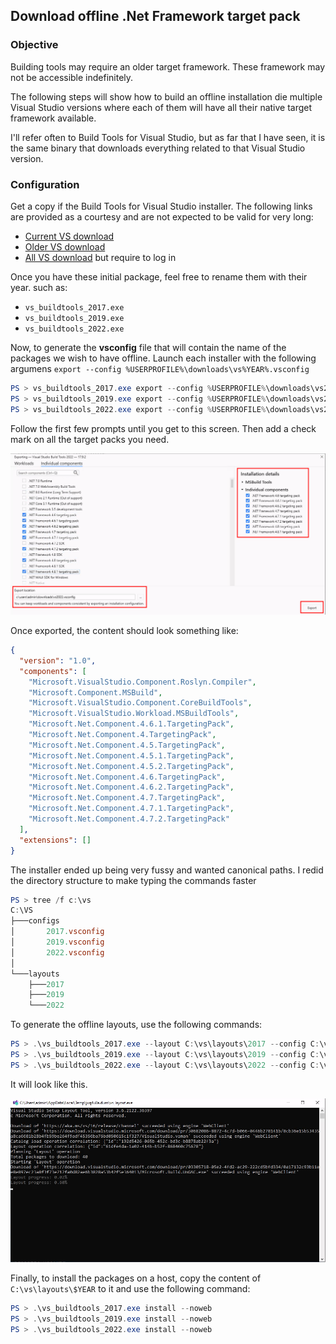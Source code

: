 ## Download offline .Net Framework target pack

### Objective

Building tools may require an older target framework. These framework may not be accessible indefinitely.

The following steps will show how to build an offline installation die multiple Visual Studio versions where each of them will have all their native target framework available.

I'll refer often to Build Tools for Visual Studio, but as far that I have seen, it is the same binary that downloads everything related to that Visual Studio version.

### Configuration

Get a copy if the Build Tools for Visual Studio installer. The following links are provided as a courtesy and are not expected to be valid for very long:

- [Current VS download](https://visualstudio.microsoft.com/downloads/)
- [Older VS download]([https://visualstudio.microsoft.com/vs/older-downloads/)
- [All VS download](https://my.visualstudio.com/) but require to log in

Once you have these initial package, feel free to rename them with their year. such as:

- `vs_buildtools_2017.exe`
- `vs_buildtools_2019.exe`
- `vs_buildtools_2022.exe`

Now, to generate the **vsconfig** file that will contain the name of the packages we wish to have offline. Launch each installer with the following argumens `export --config %USERPROFILE%\downloads\vs%YEAR%.vsconfig`

```powershell
PS > vs_buildtools_2017.exe export --config %USERPROFILE%\downloads\vs2017.vsconfig
PS > vs_buildtools_2019.exe export --config %USERPROFILE%\downloads\vs2019.vsconfig
PS > vs_buildtools_2022.exe export --config %USERPROFILE%\downloads\vs2022.vsconfig
```

Follow the first few prompts until you get to this screen. Then add a check mark on all the target packs you need.

![image-20240306223553783](./assets/image-20240306223553783.png)

Once exported, the content should look something like:

```json
{
  "version": "1.0",
  "components": [
    "Microsoft.VisualStudio.Component.Roslyn.Compiler",
    "Microsoft.Component.MSBuild",
    "Microsoft.VisualStudio.Component.CoreBuildTools",
    "Microsoft.VisualStudio.Workload.MSBuildTools",
    "Microsoft.Net.Component.4.6.1.TargetingPack",
    "Microsoft.Net.Component.4.TargetingPack",
    "Microsoft.Net.Component.4.5.TargetingPack",
    "Microsoft.Net.Component.4.5.1.TargetingPack",
    "Microsoft.Net.Component.4.5.2.TargetingPack",
    "Microsoft.Net.Component.4.6.TargetingPack",
    "Microsoft.Net.Component.4.6.2.TargetingPack",
    "Microsoft.Net.Component.4.7.TargetingPack",
    "Microsoft.Net.Component.4.7.1.TargetingPack",
    "Microsoft.Net.Component.4.7.2.TargetingPack"
  ],
  "extensions": []
}
```

The installer ended up being very fussy and wanted canonical paths. I redid the directory structure to make typing the commands faster

```powershell
PS > tree /f c:\vs
C:\VS
├───configs
│       2017.vsconfig
│       2019.vsconfig
│       2022.vsconfig
│
└───layouts
    ├───2017
    ├───2019
    └───2022
```

To generate the offline layouts, use the following commands:

```powershell
PS > .\vs_buildtools_2017.exe --layout C:\vs\layouts\2017 --config C:\vs\configs\2017.vsconfig --lang en-US
PS > .\vs_buildtools_2019.exe --layout C:\vs\layouts\2019 --config C:\vs\configs\2019.vsconfig --lang en-US
PS > .\vs_buildtools_2022.exe --layout C:\vs\layouts\2022 --config C:\vs\configs\2022.vsconfig --lang en-US
```

It will look like this.

![image-20240306230627302](./assets/image-20240306230627302.png)

Finally, to install the packages on a host, copy the content of `C:\vs\layouts\$YEAR` to it and use the following command:

```powershell
PS > .\vs_buildtools_2017.exe install --noweb
PS > .\vs_buildtools_2019.exe install --noweb
PS > .\vs_buildtools_2022.exe install --noweb
```

